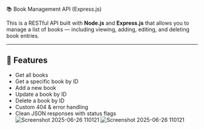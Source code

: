 📚 Book Management API (Express.js)

This is a RESTful API built with **Node.js** and **Express.js** that allows you to manage a list of books — including viewing, adding, editing, and deleting book entries.

---

## 🚀 Features

- Get all books
- Get a specific book by ID
- Add a new book
- Update a book by ID
- Delete a book by ID
- Custom 404 & error handling
- Clean JSON responses with status flags
![Screenshot 2025-06-26 110121](https://github.com/user-attachments/assets/a6faf9c2-7e04-442b-aafe-fe69d1b0ce15)
![Screenshot 2025-06-26 110121](https://github.com/user-attachments/assets/a6faf9c2-7e04-442b-aafe-fe69d1b0ce15)
